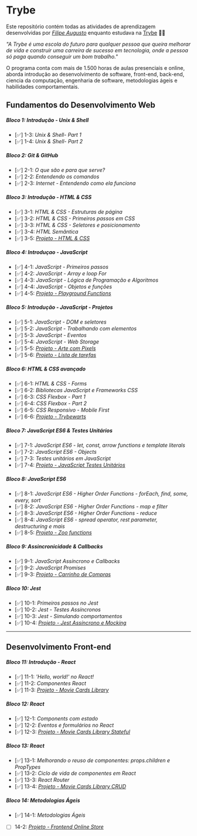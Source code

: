# Trybe

Este repositório contém todas as atividades de aprendizagem desenvolvidas por _[Filipe Augusto](https://www.linkedin.com/in/filipeguto/)_ enquanto estudava na [Trybe](https://www.betrybe.com/) 🚀🚀

_"A Trybe é uma escola do futuro para qualquer pessoa que queira melhorar de vida e construir uma carreira de sucesso em tecnologia, onde a pessoa só paga quando conseguir um bom trabalho."_

O programa conta com mais de 1.500 horas de aulas presenciais e online, aborda introdução ao desenvolvimento de software, front-end, back-end, ciencia da computação, engenharia de software, metodologias ágeis e habilidades comportamentais.

## Fundamentos do Desenvolvimento Web

##### Bloco 1: Introdução - Unix & Shell

- [✅] 1-3: _Unix & Shell- Part 1_
- [✅] 1-4: _Unix & Shell- Part 2_

##### Bloco 2: Git & GitHub

- [✅] 2-1: _O que são e para que serve?_
- [✅] 2-2: _Entendendo os comandos_
- [✅] 2-3: _Internet - Entendendo como ela funciona_

##### Bloco 3: Introdução - HTML & CSS

- [✅] 3-1: _HTML & CSS - Estruturas de página_
- [✅] 3-2: _HTML & CSS - Primeiros passos em CSS_
- [✅] 3-3: _HTML & CSS - Seletores e posicionamento_
- [✅] 3-4: _HTML Semântica_
- [✅] 3-5: _[Projeto - HTML & CSS](https://github.com/tryber/sd-013-b-project-lessons-learned/compare/master...FilipeGuto_project_lessons_learned)_

##### Bloco 4: Introduçao - JavaScript

- [✅] 4-1: _JavaScript - Primeiros passos_
- [✅] 4-2: _JavaScript - Array e loop For_
- [✅] 4-3: _JavaScript - Lógica de Programação e Algoritmos_
- [✅] 4-4: _JavaScript - Objetos e funções_
- [✅] 4-5: _[Projeto - Playground Functions](https://github.com/tryber/sd-013-b-project-playground-functions/compare/master...Filipe_Augusto_playground_functions)_

##### Bloco 5: Introdução - JavaScript - Projetos

- [✅] 5-1: _JavaScript - DOM e seletores_
- [✅] 5-2: _JavaScript - Trabalhando com elementos_
- [✅] 5-3: _JavaScript - Eventos_
- [✅] 5-4: _JavaScript - Web Storage_
- [✅] 5-5: _[Projeto - Arte com Pixels](https://filipeguto.github.io/Pixel_Art/)_
- [✅] 5-6: _[Projeto - Lista de tarefas](https://filipeguto.github.io/Lista_de_Tarefas/)_

##### Bloco 6: HTML & CSS avançado

- [✅] 6-1: _HTML & CSS - Forms_
- [✅] 6-2: _Bibliotecas JavaScript e Frameworks CSS_
- [✅] 6-3: _CSS Flexbox - Part 1_
- [✅] 6-4: _CSS Flexbox - Part 2_
- [✅] 6-5: _CSS Responsivo - Mobile First_
- [✅] 6-6: _[Projeto - Trybewarts](https://filipeguto.github.io/Trybewarts/)_

##### Bloco 7: JavaScript ES6 & Testes Unitários

- [✅] 7-1: _JavaScript ES6 - let, const, arrow functions e template literals_
- [✅] 7-2: _JavaScript ES6 - Objects_
- [✅] 7-3: _Testes unitários em JavaScript_
- [✅] 7-4: _[Projeto - JavaScript Testes Unitários](https://github.com/tryber/sd-013-b-project-js-unit-tests/pull/75)_

##### Bloco 8: JavaScript ES6

- [✅] 8-1: _JavaScript ES6 - Higher Order Functions - forEach, find, some, every, sort_
- [✅] 8-2: _JavaScript ES6 - Higher Order Functions - map e filter_
- [✅] 8-3: _JavaScript ES6 - Higher Order Functions - reduce_
- [✅] 8-4: _JavaScript ES6 - spread operator, rest parameter, destructuring e mais_
- [✅] 8-5: _[Projeto - Zoo functions](https://github.com/tryber/sd-013-b-project-zoo-functions/pull/40)_

##### Bloco 9: Assincronicidade & Callbacks

- [✅] 9-1: _JavaScript Assíncrono e Callbacks_
- [✅] 9-2: _JavaScript Promises_
- [✅] 9-3: _[Projeto - Carrinho de Compras](https://filipeguto.github.io/Project_Shopping_Cart/)_

##### Bloco 10: Jest

- [✅] 10-1: _Primeiros passos no Jest_
- [✅] 10-2: _Jest - Testes Assíncronos_
- [✅] 10-3: _Jest - Simulando comportamentos_
- [✅] 10-4: _[Projeto - Jest Assíncrono e Mocking](https://github.com/tryber/sd-013-b-project-jest/pull/47)_
- ----------------------------------------------------------------------------------------------------------------------------------------------------------------
## Desenvolvimento Front-end

##### Bloco 11: Introdução - React

- [✅] 11-1: _'Hello, world!' no React!_
- [✅] 11-2: _Componentes React_
- [✅] 11-3: _[Projeto - Movie Cards Library](https://github.com/tryber/sd-013-b-project-movie-cards-library/pull/65)_

##### Bloco 12: React

- [✅] 12-1: _Components com estado_
- [✅] 12-2: _Eventos e formulários no React_
- [✅] 12-3: _[Projeto - Movie Cards Library Stateful](https://github.com/tryber/sd-013-b-project-movie-cards-library-stateful/pull/12)_

##### Bloco 13: React

- [✅] 13-1: _Melhorando o reuso de componentes: props.children e PropTypes_
- [✅] 13-2: _Ciclo de vida de componentes em React_
- [✅] 13-3: _React Router_
- [✅] 13-4: _[Projeto - Movie Cards Library CRUD](https://project-movies.vercel.app/)_

##### Bloco 14: Metodologias Ágeis

- [✅] 14-1: _Metodologias Ágeis_
- [ ] 14-2: _[Projeto - Frontend Online Store]()_

